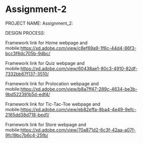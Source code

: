 # Assignment-2

PROJECT NAME:
Assignment_2:

DESIGN PROCESS:

Framework link for Home webpage and mobile:https://xd.adobe.com/view/c8ef69a9-1f6c-44d4-86f3-bcc3f6dc705b-9dbc/

Framework link for Quiz webpage and mobile:https://xd.adobe.com/view/60438ae1-80c3-4910-82df-7332bb67f137-3510/

Framework link for Prolocation webpage and mobile:https://xd.adobe.com/view/b8a7ff47-289c-4634-be3b-9bd522391b5d-edf4/

Framework link for Tic-Tac-Toe webpage and mobile:https://xd.adobe.com/view/eb82effa-8ba4-4e49-9efc-2165dd38d718-bed1/

Framework link for Store webpage and mobile:https://xd.adobe.com/view/70a871d2-6c3f-42aa-a07f-9fc19bc7b6c4-25fb/
